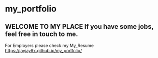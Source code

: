 # my_portfolio
WELCOME TO MY PLACE
If you have some jobs, feel free in touch to me.
-------------------
For Employers please check my My_Resume
https://jayjay9x.github.io/my_portfolio/
